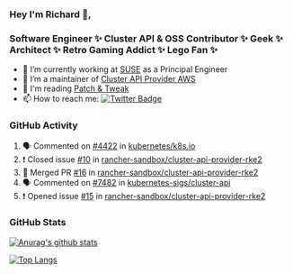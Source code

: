 ### Hey I'm Richard 👋, 

<h3 align="left">Software Engineer ✨ Cluster API & OSS Contributor ✨ Geek ✨ Architect ✨ Retro Gaming Addict ✨ Lego Fan ✨</h3>

- 🔭 I’m currently working at [SUSE](https://www.suse.com/) as a Principal Engineer
- 👯 I’m a maintainer of [Cluster API Provider AWS](https://github.com/kubernetes-sigs/cluster-api-provider-aws)
- 💬 I'm reading [Patch & Tweak](https://bjooks.com/products/patch-tweak-exploring-modular-synthesis)
- 📫 How to reach me: [![Twitter Badge](https://img.shields.io/badge/-@fruit_case-00acee?style=flat&logo=Twitter&logoColor=white)](https://twitter.com/intent/follow?screen_name=fruit_case "Follow on Twitter")

### GitHub Activity 

<!--START_SECTION:activity-->
1. 🗣 Commented on [#4422](https://github.com/kubernetes/k8s.io/issues/4422) in [kubernetes/k8s.io](https://github.com/kubernetes/k8s.io)
2. ❗️ Closed issue [#10](https://github.com/rancher-sandbox/cluster-api-provider-rke2/issues/10) in [rancher-sandbox/cluster-api-provider-rke2](https://github.com/rancher-sandbox/cluster-api-provider-rke2)
3. 🎉 Merged PR [#16](https://github.com/rancher-sandbox/cluster-api-provider-rke2/pull/16) in [rancher-sandbox/cluster-api-provider-rke2](https://github.com/rancher-sandbox/cluster-api-provider-rke2)
4. 🗣 Commented on [#7482](https://github.com/kubernetes-sigs/cluster-api/issues/7482) in [kubernetes-sigs/cluster-api](https://github.com/kubernetes-sigs/cluster-api)
5. ❗️ Opened issue [#15](https://github.com/rancher-sandbox/cluster-api-provider-rke2/issues/15) in [rancher-sandbox/cluster-api-provider-rke2](https://github.com/rancher-sandbox/cluster-api-provider-rke2)
<!--END_SECTION:activity-->

### GitHub Stats

[![Anurag's github stats](https://github-readme-stats.vercel.app/api?username=richardcase&count_private=true&show_icons=true)](https://github.com/anuraghazra/github-readme-stats)

[![Top Langs](https://github-readme-stats.vercel.app/api/top-langs/?username=richardcase&hide=html&layout=compact)](https://github.com/anuraghazra/github-readme-stats)
